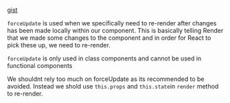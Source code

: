 [gist](https://gist.github.com/yosmelchiang/ce341b2b662fa9a341499cf6acceaa58)

`forceUpdate` is used when we specifically need to re-render after changes has been made locally within our component. This is basically telling Render that we made some changes to the component and in order for React to pick these up, we need to re-render.

`forceUpdate` is only used in class components and cannot be used in functional components

We shouldnt rely too much on forceUpdate as its recommended to be avoided. Instead we shold use `this.props` and `this.state`in `render` method to re-render.